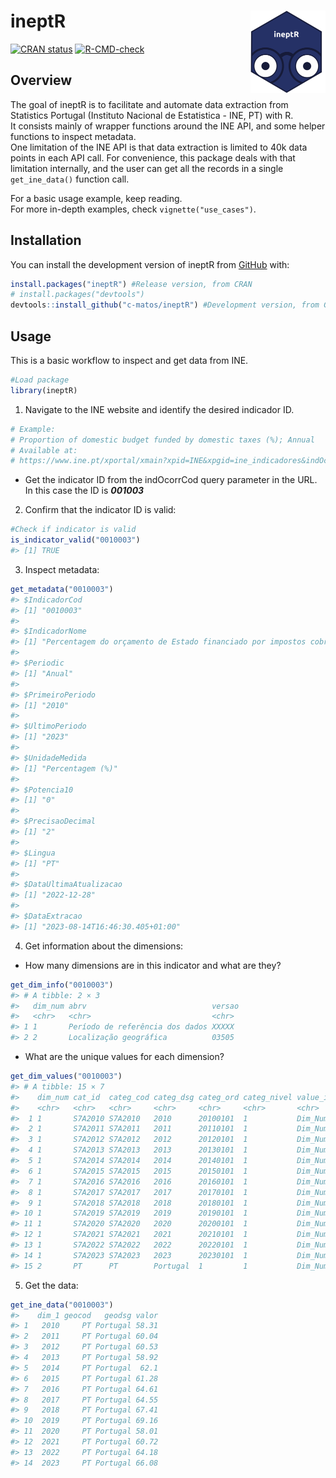 
<!-- README.md is generated from README.Rmd. Please edit that file -->

# ineptR <a href="https://c-matos.github.io/ineptR/"><img src="man/figures/logo.png" align="right" height="132" /></a>

<!-- badges: start -->

[![CRAN
status](https://www.r-pkg.org/badges/version-last-release/ineptR?color=blue)](https://CRAN.R-project.org/package=ineptR)
[![R-CMD-check](https://github.com/c-matos/ineptR/actions/workflows/R-CMD-check.yaml/badge.svg)](https://github.com/c-matos/ineptR/actions/workflows/R-CMD-check.yaml)
<!-- badges: end -->

## Overview

The goal of ineptR is to facilitate and automate data extraction from
Statistics Portugal (Instituto Nacional de Estatistica - INE, PT) with
R.  
It consists mainly of wrapper functions around the INE API, and some
helper functions to inspect metadata.  
One limitation of the INE API is that data extraction is limited to 40k
data points in each API call. For convenience, this package deals with
that limitation internally, and the user can get all the records in a
single `get_ine_data()` function call.

For a basic usage example, keep reading.  
For more in-depth examples, check `vignette("use_cases")`.

## Installation

You can install the development version of ineptR from
[GitHub](https://github.com/) with:

``` r
install.packages("ineptR") #Release version, from CRAN
# install.packages("devtools")
devtools::install_github("c-matos/ineptR") #Development version, from GitHub
```

## Usage

This is a basic workflow to inspect and get data from INE.

``` r
#Load package
library(ineptR)
```

1.  Navigate to the INE website and identify the desired indicador ID.

``` r
# Example: 
# Proportion of domestic budget funded by domestic taxes (%); Annual
# Available at: 
# https://www.ine.pt/xportal/xmain?xpid=INE&xpgid=ine_indicadores&indOcorrCod=0010003&contexto=bd&selTab=tab2&xlang=pt.
```

- Get the indicator ID from the indOcorrCod query parameter in the URL.
  In this case the ID is ***001003***

2.  Confirm that the indicator ID is valid:

``` r
#Check if indicator is valid
is_indicator_valid("0010003")
#> [1] TRUE
```

3.  Inspect metadata:

``` r
get_metadata("0010003")
#> $IndicadorCod
#> [1] "0010003"
#> 
#> $IndicadorNome
#> [1] "Percentagem do orçamento de Estado financiado por impostos cobrados internamente (%); Anual - Direção Geral do Orçamento (Ministério das Finanças)"
#> 
#> $Periodic
#> [1] "Anual"
#> 
#> $PrimeiroPeriodo
#> [1] "2010"
#> 
#> $UltimoPeriodo
#> [1] "2023"
#> 
#> $UnidadeMedida
#> [1] "Percentagem (%)"
#> 
#> $Potencia10
#> [1] "0"
#> 
#> $PrecisaoDecimal
#> [1] "2"
#> 
#> $Lingua
#> [1] "PT"
#> 
#> $DataUltimaAtualizacao
#> [1] "2022-12-28"
#> 
#> $DataExtracao
#> [1] "2023-08-14T16:46:30.405+01:00"
```

4.  Get information about the dimensions:

- How many dimensions are in this indicator and what are they?

``` r
get_dim_info("0010003")
#> # A tibble: 2 × 3
#>   dim_num abrv                            versao
#>   <chr>   <chr>                           <chr> 
#> 1 1       Período de referência dos dados XXXXX 
#> 2 2       Localização geográfica          03505
```

- What are the unique values for each dimension?

``` r
get_dim_values("0010003")
#> # A tibble: 15 × 7
#>    dim_num cat_id  categ_cod categ_dsg categ_ord categ_nivel value_id        
#>    <chr>   <chr>   <chr>     <chr>     <chr>     <chr>       <chr>           
#>  1 1       S7A2010 S7A2010   2010      20100101  1           Dim_Num1_S7A2010
#>  2 1       S7A2011 S7A2011   2011      20110101  1           Dim_Num1_S7A2011
#>  3 1       S7A2012 S7A2012   2012      20120101  1           Dim_Num1_S7A2012
#>  4 1       S7A2013 S7A2013   2013      20130101  1           Dim_Num1_S7A2013
#>  5 1       S7A2014 S7A2014   2014      20140101  1           Dim_Num1_S7A2014
#>  6 1       S7A2015 S7A2015   2015      20150101  1           Dim_Num1_S7A2015
#>  7 1       S7A2016 S7A2016   2016      20160101  1           Dim_Num1_S7A2016
#>  8 1       S7A2017 S7A2017   2017      20170101  1           Dim_Num1_S7A2017
#>  9 1       S7A2018 S7A2018   2018      20180101  1           Dim_Num1_S7A2018
#> 10 1       S7A2019 S7A2019   2019      20190101  1           Dim_Num1_S7A2019
#> 11 1       S7A2020 S7A2020   2020      20200101  1           Dim_Num1_S7A2020
#> 12 1       S7A2021 S7A2021   2021      20210101  1           Dim_Num1_S7A2021
#> 13 1       S7A2022 S7A2022   2022      20220101  1           Dim_Num1_S7A2022
#> 14 1       S7A2023 S7A2023   2023      20230101  1           Dim_Num1_S7A2023
#> 15 2       PT      PT        Portugal  1         1           Dim_Num2_PT
```

5.  Get the data:

``` r
get_ine_data("0010003")
#>    dim_1 geocod   geodsg valor
#> 1   2010     PT Portugal 58.31
#> 2   2011     PT Portugal 60.04
#> 3   2012     PT Portugal 60.53
#> 4   2013     PT Portugal 58.92
#> 5   2014     PT Portugal  62.1
#> 6   2015     PT Portugal 61.28
#> 7   2016     PT Portugal 64.61
#> 8   2017     PT Portugal 64.55
#> 9   2018     PT Portugal 67.41
#> 10  2019     PT Portugal 69.16
#> 11  2020     PT Portugal 58.01
#> 12  2021     PT Portugal 60.72
#> 13  2022     PT Portugal 64.18
#> 14  2023     PT Portugal 66.08
```
